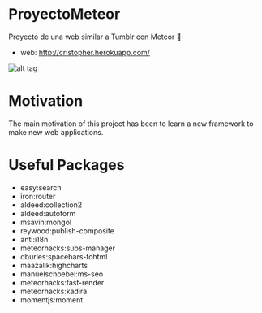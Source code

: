 # ProyectoMeteor

Proyecto de una web similar a Tumblr con Meteor :rocket:

+ web: http://cristopher.herokuapp.com/

![alt tag](http://i.imgur.com/PtWdYj4.png)

# Motivation

The main motivation of this project has been to learn a new framework to make new web applications.

# Useful Packages

+ easy:search
+ iron:router
+ aldeed:collection2
+ aldeed:autoform
+ msavin:mongol
+ reywood:publish-composite
+ anti:i18n
+ meteorhacks:subs-manager
+ dburles:spacebars-tohtml
+ maazalik:highcharts
+ manuelschoebel:ms-seo
+ meteorhacks:fast-render
+ meteorhacks:kadira
+ momentjs:moment
